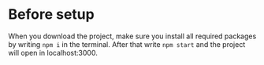 # Before setup
When you download the project, make sure you install all required packages by writing `npm i` in the terminal. After that write `npm start` and the project will open in localhost:3000.
